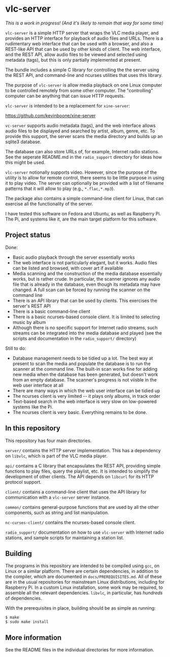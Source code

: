 # vlc-server

*This is a work in progress!*
*(And it's likely to remain that way for some time)*

`vlc-server` is a simple HTTP server that wraps the VLC media player, and
provides an HTTP interface for playback of audio files and URLs.  There is a
rudimentary web interface that can be used with a browser, and also a REST-like
API that can be used by other kinds of client. The web interface, and the REST
API, allow audio files to be viewed and selected using metadata (tags), but
this is only partially implemented at present.

The bundle includes a simple C library for controlling the the server using the
REST API, and command-line and ncurses utilities that uses this library.

The purpose of `vlc-server` is allow media playback on one Linux computer to be
controlled remotely from some other computer. The "controlling" computer can be
anything that can issue HTTP requests.

`vlc-server` is intended to be a replacement for `xine-server`:

https://github.com/kevinboone/xine-server

`vc-server` supports audio metadata (tags), and the web interface allows 
audio files to be displayed and searched by artist, album, genre, etc.
To provide this support, the server scans the media directory and builds
up an sqlite3 database.

The database can also store URLs of, for example, Internet radio stations.
See the seperate README.md in the `radio_support` directory for ideas
how this might be used.

`vlc-server` notionally supports video.  However, since the purpose of the
utility is to allow for remote control, there seems to be little purpose in
using it to play video. The server can optionally be provided with a list of
filename patterns that it will allow to play (e.g., `*.flac,*.mp3`).

The package also contains a simple command-line client for Linux, that can
exercise all the functionality of the server.

I have tested this software on Fedora and Ubuntu, as well as Raspberry Pi.
The Pi, and systems like it, are the main target platform for this software.

## Project status

Done:

- Basic audio playback through the server essentially works
- The web interface is not particularly elegant, but it works. Audio
  files can be listed and browsed, with cover art if available
- Media scanning and the construction of the media database essentially
  works, but is rather crude. In particular, the scanner ignores any
  audio file that is already in the database, even though its metadata
  may have changed. A full scan can be forced by running the scanner
  on the command line
- There is an API library that can be used by clients. This exercises
  the server's REST API
- There is a basic command-line client
- There is a basic ncurses-based console client. It is limited to 
  selecting music by album
- Although there is no specific support for Internet radio streams, such
  streams can be integrated into the media database and played (see the
  scripts and documentation in the `radio_support/` directory)

Still to do:

- Database management needs to be tidied up a lot. The best way at present
  to scan the media and populate the database is to run the scanner at
  the command line. The built-in scan works fine for adding new media when
  the database has been generated, but doesn't work from an empty database.
  The scanner's progress is not viisble in the web user interface at all
- There are many ways in which the web user interface can be tidied up
- The ncurses client is very limited -- it plays only albums, in track order
- Text-based search in the web interface is very slow on low-powered systems
  like the Pi.
- The ncurses client is very basic. Everything remains to be done.

## In this repository

This repository has four main directories.

`server/` contains the HTTP server implementation. This has a dependency
on `libvlc`, which is part of the VLC media player.

`api/` contains a C library that encapsulates the REST API, providing
simple functions to play files, query the playlist, etc. It is 
intended to simplify the development of other clients. The API depends
on `libcurl` for its HTTP protocol support.

`client/` contains a command-line client that uses the API library for
communication with a `vlc-server` server instance.

`common/` contains general-purpose functions that are used by all 
the other components, such as string and list manipulation.

`nc-curses-client/` contains the ncurses-based console client.

`radio_support/` documentation on how to use `vlc-server` with Internet
radio stations, and sample scripts for maintaining a station list.

## Building

The programs in this repository are intended to be compiled using `gcc`, on
Linux or a similar platform. There are certain dependencies, in addition to the
compiler, which are documented in `docs/PREREQUISITES.md`.  All of these are in
the usual repositories for mainstream Linux distributions, including for
Raspberry Pi. In a custom Linux installation, some work may be required, to
assemble all the relevant dependencies.  `libvlc`, in particular, has
_hundreds_ of dependencies.

With the prerequisites in place, building should be as simple as
running:

    $ make 
    $ sudo make install

## More information

See the README files in the individual directories for more information.


